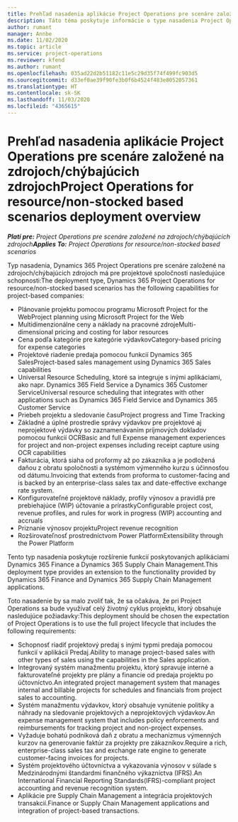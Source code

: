 ```yaml
---
title: Prehľad nasadenia aplikácie Project Operations pre scenáre založené na zdrojoch/chýbajúcich zdrojoch
description: Táto téma poskytuje informácie o type nasadenia Project Operations pre scenáre založené na zdrojoch/chýbajúcich zdrojoch.
author: rumant
manager: Annbe
ms.date: 11/02/2020
ms.topic: article
ms.service: project-operations
ms.reviewer: kfend
ms.author: rumant
ms.openlocfilehash: 035ad22d2b51182c11e5c29d35f74f499fc903d5
ms.sourcegitcommit: d33ef0ae39f90fe3b0f6b4524f483e8052057361
ms.translationtype: HT
ms.contentlocale: sk-SK
ms.lasthandoff: 11/03/2020
ms.locfileid: "4365615"
---
```

# <a name="project-operations-for-resourcenon-stocked-based-scenarios-deployment-overview"></a><span data-ttu-id="0f0a7-103">Prehľad nasadenia aplikácie Project Operations pre scenáre založené na zdrojoch/chýbajúcich zdrojoch</span><span class="sxs-lookup"><span data-stu-id="0f0a7-103">Project Operations for resource/non-stocked based scenarios deployment overview</span></span>

<span data-ttu-id="0f0a7-104">_**Platí pre:** Project Operations pre scenáre založené na zdrojoch/chýbajúcich zdrojoch_</span><span class="sxs-lookup"><span data-stu-id="0f0a7-104">_**Applies To:** Project Operations for resource/non-stocked based scenarios_</span></span>

<span data-ttu-id="0f0a7-105">Typ nasadenia, Dynamics 365 Project Operations pre scenáre založené na zdrojoch/chýbajúcich zdrojoch má pre projektové spoločnosti nasledujúce schopnosti:</span><span class="sxs-lookup"><span data-stu-id="0f0a7-105">The deployment type, Dynamics 365 Project Operations for resource/non-stocked based scenarios has the following capabilities for project-based companies:</span></span>

- <span data-ttu-id="0f0a7-106">Plánovanie projektu pomocou programu Microsoft Project for the Web</span><span class="sxs-lookup"><span data-stu-id="0f0a7-106">Project planning using Microsoft Project for the Web</span></span>
- <span data-ttu-id="0f0a7-107">Multidimenzionálne ceny a náklady na pracovné zdroje</span><span class="sxs-lookup"><span data-stu-id="0f0a7-107">Multi-dimensional pricing and costing for labor resources</span></span>
- <span data-ttu-id="0f0a7-108">Cena podľa kategórie pre kategórie výdavkov</span><span class="sxs-lookup"><span data-stu-id="0f0a7-108">Category-based pricing for expense categories</span></span>
- <span data-ttu-id="0f0a7-109">Projektové riadenie predaja pomocou funkcií Dynamics 365 Sales</span><span class="sxs-lookup"><span data-stu-id="0f0a7-109">Project-based sales management using Dynamics 365 Sales capabilities</span></span>
- <span data-ttu-id="0f0a7-110">Universal Resource Scheduling, ktoré sa integruje s inými aplikáciami, ako napr. Dynamics 365 Field Service a Dynamics 365 Customer Service</span><span class="sxs-lookup"><span data-stu-id="0f0a7-110">Universal resource scheduling that integrates with other applications such as Dynamics 365 Field Service and Dynamics 365 Customer Service</span></span>
- <span data-ttu-id="0f0a7-111">Priebeh projektu a sledovanie času</span><span class="sxs-lookup"><span data-stu-id="0f0a7-111">Project progress and Time Tracking</span></span>
- <span data-ttu-id="0f0a7-112">Základné a úplné prostredie správy výdavkov pre projektové aj neprojektové výdavky so zaznamenávaním príjmových dokladov pomocou funkcií OCR</span><span class="sxs-lookup"><span data-stu-id="0f0a7-112">Basic and full Expense management experiences for project and non-project expenses including receipt capture using OCR capabilities</span></span>
- <span data-ttu-id="0f0a7-113">Fakturácia, ktorá siaha od proformy až po zákazníka a je podložená daňou z obratu spoločnosti a systémom výmenného kurzu s účinnosťou od dátumu.</span><span class="sxs-lookup"><span data-stu-id="0f0a7-113">Invoicing that extends from proforma to customer-facing and is backed by an enterprise-class sales tax and date-effective exchange rate system.</span></span>
- <span data-ttu-id="0f0a7-114">Konfigurovateľné projektové náklady, profily výnosov a pravidlá pre prebiehajúce (WIP) účtovanie a prírastky</span><span class="sxs-lookup"><span data-stu-id="0f0a7-114">Configurable project cost, revenue profiles, and rules for work in progress (WIP) accounting and accruals</span></span>
- <span data-ttu-id="0f0a7-115">Priznanie výnosov projektu</span><span class="sxs-lookup"><span data-stu-id="0f0a7-115">Project revenue recognition</span></span>
- <span data-ttu-id="0f0a7-116">Rozširovateľnosť prostredníctvom Power Platform</span><span class="sxs-lookup"><span data-stu-id="0f0a7-116">Extensibility through the Power Platform</span></span>

<span data-ttu-id="0f0a7-117">Tento typ nasadenia poskytuje rozšírenie funkcií poskytovaných aplikáciami Dynamics 365 Finance a Dynamics 365 Supply Chain Management.</span><span class="sxs-lookup"><span data-stu-id="0f0a7-117">This deployment type provides an extension to the functionality provided by Dynamics 365 Finance and Dynamics 365 Supply Chain Management applications.</span></span>

<span data-ttu-id="0f0a7-118">Toto nasadenie by sa malo zvoliť tak, že sa očakáva, že pri Project Operations sa bude využívať celý životný cyklus projektu, ktorý obsahuje nasledujúce požiadavky:</span><span class="sxs-lookup"><span data-stu-id="0f0a7-118">This deployment should be chosen the expectation of Project Operations is to use the full project lifecycle that includes the following requirements:</span></span>

- <span data-ttu-id="0f0a7-119">Schopnosť riadiť projektový predaj s inými typmi predaja pomocou funkcií v aplikácii Predaj.</span><span class="sxs-lookup"><span data-stu-id="0f0a7-119">Ability to manage project-based sales with other types of sales using the capabilities in the Sales application.</span></span>
- <span data-ttu-id="0f0a7-120">Integrovaný systém manažmentu projektu, ktorý spravuje interné a fakturovateľné projekty pre plány a financie od predaja projektu po účtovníctvo.</span><span class="sxs-lookup"><span data-stu-id="0f0a7-120">An integrated project management system that manages internal and billable projects for schedules and financials from project sales to accounting.</span></span>
- <span data-ttu-id="0f0a7-121">Systém manažmentu výdavkov, ktorý obsahuje vynútenie politiky a náhrady na sledovanie projektových a neprojektových výdavkov.</span><span class="sxs-lookup"><span data-stu-id="0f0a7-121">An expense management system that includes policy enforcements and reimbursements for tracking project and non-project expenses.</span></span>
- <span data-ttu-id="0f0a7-122">Vyžaduje bohatú podniková daň z obratu a mechanizmus výmenných kurzov na generovanie faktúr za projekty pre zákazníkov.</span><span class="sxs-lookup"><span data-stu-id="0f0a7-122">Require a rich, enterprise-class sales tax and exchange rate engine to generate customer-facing invoices for projects.</span></span>
- <span data-ttu-id="0f0a7-123">Systém projektového účtovníctva a vykazovania výnosov v súlade s Medzinárodnými štandardmi finančného výkazníctva (IFRS).</span><span class="sxs-lookup"><span data-stu-id="0f0a7-123">An International Financial Reporting Standards(IFRS)-compliant project accounting and revenue recognition system.</span></span>
- <span data-ttu-id="0f0a7-124">Aplikácie pre Supply Chain Management a integrácia projektových transakcií.</span><span class="sxs-lookup"><span data-stu-id="0f0a7-124">Finance or Supply Chain Management applications and integration of project-based transactions.</span></span>
